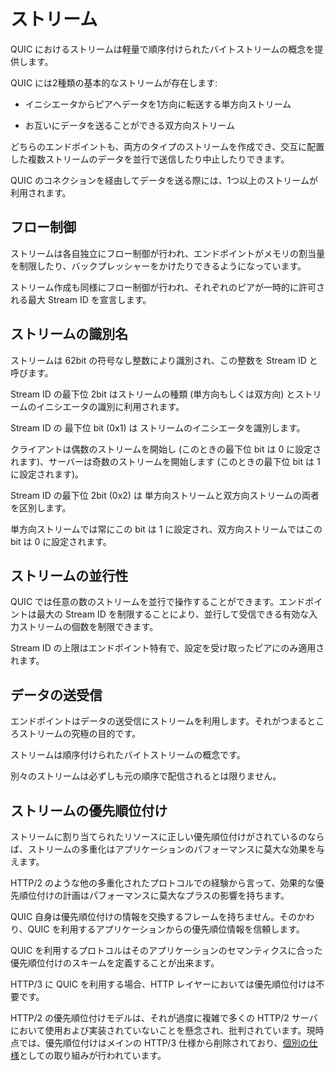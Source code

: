 # ストリーム

QUIC におけるストリームは軽量で順序付けられたバイトストリームの概念を提供します。

QUIC には2種類の基本的なストリームが存在します:

- イニシエータからピアへデータを1方向に転送する単方向ストリーム

- お互いにデータを送ることができる双方向ストリーム

どちらのエンドポイントも、両方のタイプのストリームを作成でき、交互に配置した複数ストリームのデータを並行で送信したり中止したりできます。

QUIC のコネクションを経由してデータを送る際には、1つ以上のストリームが利用されます。

## フロー制御

ストリームは各自独立にフロー制御が行われ、エンドポイントがメモリの割当量を制限したり、バックプレッシャーをかけたりできるようになっています。

ストリーム作成も同様にフロー制御が行われ、それぞれのピアが一時的に許可される最大 Stream ID を宣言します。

## ストリームの識別名

ストリームは 62bit の符号なし整数により識別され、この整数を Stream ID と呼びます。

Stream ID の最下位 2bit はストリームの種類 (単方向もしくは双方向) とストリームのイニシエータの識別に利用されます。

Stream ID の 最下位 bit (0x1) は ストリームのイニシエータを識別します。

クライアントは偶数のストリームを開始し (このときの最下位 bit は 0 に設定されます)、サーバーは奇数のストリームを開始します (このときの最下位 bit は 1 に設定されます)。

Stream ID の最下位 2bit (0x2) は 単方向ストリームと双方向ストリームの両者を区別します。

単方向ストリームでは常にこの bit は 1 に設定され、双方向ストリームではこの bit は 0 に設定されます。

## ストリームの並行性

QUIC では任意の数のストリームを並行で操作することができます。エンドポイントは最大の Stream ID を制限することにより、並行して受信できる有効な入力ストリームの個数を制限できます。

Stream ID の上限はエンドポイント特有で、設定を受け取ったピアにのみ適用されます。


## データの送受信

エンドポイントはデータの送受信にストリームを利用します。それがつまるところストリームの究極の目的です。

ストリームは順序付けられたバイトストリームの概念です。

別々のストリームは必ずしも元の順序で配信されるとは限りません。

## ストリームの優先順位付け

ストリームに割り当てられたリソースに正しい優先順位付けがされているのならば、ストリームの多重化はアプリケーションのパフォーマンスに莫大な効果を与えます。

HTTP/2 のような他の多重化されたプロトコルでの経験から言って、効果的な優先順位付けの計画はパフォーマンスに莫大なプラスの影響を持ちます。

QUIC 自身は優先順位付けの情報を交換するフレームを持ちません。そのかわり、QUIC を利用するアプリケーションからの優先順位情報を信頼します。

QUIC を利用するプロトコルはそのアプリケーションのセマンティクスに合った優先順位付けのスキームを定義することが出来ます。

HTTP/3 に QUIC を利用する場合、HTTP レイヤーにおいては優先順位付けは不要です。

HTTP/2 の優先順位付けモデルは、それが過度に複雑で多くの HTTP/2 サーバにおいて使用および実装されていないことを懸念され、批判されています。現時点では、優先順位付けはメインの HTTP/3 仕様から削除されており、[個別の仕様](https://tools.ietf.org/html/draft-ietf-httpbis-priority)としての取り組みが行われています。
